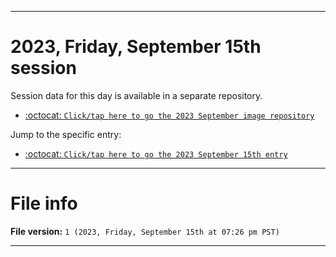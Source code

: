
***

# 2023, Friday, September 15th session

Session data for this day is available in a separate repository.

- [:octocat: `Click/tap here to go the 2023 September image repository`](https://github.com/seanpm2001/SeansLifeArchive_Images_MotorWorld_CarFactory_Y2023_V2/)

Jump to the specific entry:

- [:octocat: `Click/tap here to go the 2023 September 15th entry`](https://github.com/seanpm2001/SeansLifeArchive_Images_MotorWorld_CarFactory_Y2023_V2/tree/SeansLifeArchive_Images_MotorWorld_CarFactory_Y2023_V2_Main-dev/09_September/15/)

***

# File info

**File version:** `1 (2023, Friday, September 15th at 07:26 pm PST)`

***
